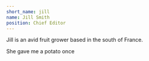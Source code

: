 ```yaml
---
short_name: jill
name: Jill Smith
position: Chief Editor
---
```

Jill is an avid fruit grower based in the south of France.

She gave me a potato once